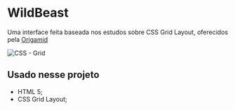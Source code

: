 # WildBeast

Uma interface feita baseada nos estudos sobre CSS Grid Layout, oferecidos pela [Origamid](https://www.origamid.com/)

![CSS - Grid](https://github.com/lemorylucas/WildBeast/blob/master/img/CSSGRID.gif)

## Usado nesse projeto

- HTML 5;
- CSS Grid Layout;
